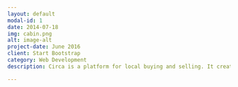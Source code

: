 ```yaml
---
layout: default
modal-id: 1
date: 2014-07-18
img: cabin.png
alt: image-alt
project-date: June 2016
client: Start Bootstrap
category: Web Development
description: Circa is a platform for local buying and selling. It creates a hassle-free experience by handling payments, delivery, and returns. Cheaper than Amazon, safer than Craigslist! Circa was originally created by Gautam Narula and Andrew Schuster, co-founders of Centaurii, Inc. Now that Centaurii is defunct, the code has been <a href="https://github.com/gnarizzy/circa">open-sourced</a>. Circa will remain in test mode at <a href="http://www.usecirca.com">www.usecirca.com</a>.

---
```

